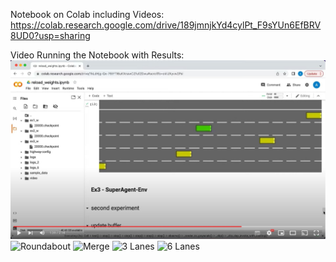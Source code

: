 Notebook on Colab including Videos:\
https://colab.research.google.com/drive/189jmnjkYd4cylPt_F9sYUn6EfBRV8UD0?usp=sharing

Video Running the Notebook with Results:
[![Notebook Demonstration](https://github.com/eladprager/IDC-Reinforcement-Learning-Final-Ass-92/blob/main/Video.JPG)](https://www.youtube.com/watch?v=NUwIoygRHaM)
![Roundabout](https://github.com/eladprager/Interceptor_V2/blob/master/Interceptor_V2.gif)
![Merge](https://github.com/eladprager/Interceptor_V2/blob/master/Interceptor_V2.gif)
![3 Lanes](https://github.com/eladprager/Interceptor_V2/blob/master/Interceptor_V2.gif)
![6 Lanes](https://github.com/eladprager/Interceptor_V2/blob/master/Interceptor_V2.gif)
